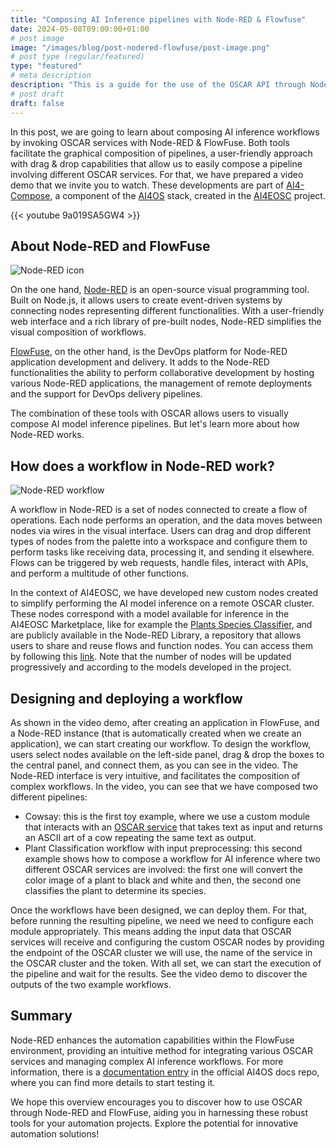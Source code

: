 ```yaml
---
title: "Composing AI Inference pipelines with Node-RED & Flowfuse"
date: 2024-05-08T09:00:00+01:00
# post image
image: "/images/blog/post-nodered-flowfuse/post-image.png"
# post type (regular/featured)
type: "featured"
# meta description
description: "This is a guide for the use of the OSCAR API through Node-RED and FlowFuse."
# post draft
draft: false
---
```


In this post, we are going to learn about composing AI inference workflows by invoking OSCAR services with Node-RED & FlowFuse. Both tools facilitate the graphical composition of pipelines, a user-friendly approach with drag & drop capabilities that allow us to easily compose a pipeline involving different OSCAR services. For that, we have prepared a video demo that we invite you to watch. These developments are part of [AI4-Compose](https://github.com/ai4os/ai4-compose), a component of the [AI4OS](https://ai4os.eu) stack, created in the [AI4EOSC](https://ai4eosc.eu/) project. 

{{< youtube 9a019SA5GW4 >}}

## About Node-RED and FlowFuse

![Node-RED icon](../../images/blog/post-nodered-flowfuse/node-red.png)

On the one hand, [Node-RED](https://nodered.org/) is an open-source visual programming tool. Built on Node.js, it allows users to create event-driven systems by connecting nodes representing different functionalities. With a user-friendly web interface and a rich library of pre-built nodes, Node-RED simplifies the visual composition of workflows. 

[FlowFuse](https://flowfuse.com/), on the other hand, is the DevOps platform for Node-RED application development and delivery. It adds to the Node-RED functionalities the ability to perform collaborative development by hosting various Node-RED applications, the management of remote deployments and the support for DevOps delivery pipelines. 

The combination of these tools with OSCAR allows users to visually compose AI model inference pipelines. But let's learn more about how Node-RED works.

## How does a workflow in Node-RED work?

![Node-RED workflow](../../images/blog/post-nodered-flowfuse/example.png)

A workflow in Node-RED is a set of nodes connected to create a flow of operations. Each node performs an operation, and the data moves between nodes via wires in the visual interface. Users can drag and drop different types of nodes from the palette into a workspace and configure them to perform tasks like receiving data, processing it, and sending it elsewhere. Flows can be triggered by web requests, handle files, interact with APIs, and perform a multitude of other functions.

In the context of AI4EOSC, we have developed new custom nodes created to simplify performing the AI model inference on a remote OSCAR cluster. These nodes correspond with a model available for inference in the AI4EOSC Marketplace, like for example the [Plants Species Classifier](https://dashboard.cloud.ai4eosc.eu/marketplace/modules/deep-oc-plants-classification-tf), and are publicly available in the Node-RED Library, a repository that allows users to share and reuse flows and function nodes. You can access them by following this [link](https://flows.nodered.org/search?term=ai4eosc). Note that the number of nodes will be updated progressively and according to the models developed in the project.

## Designing and deploying a workflow 

As shown in the video demo, after creating an application in FlowFuse, and a Node-RED instance (that is automatically created when we create an application), we can start creating our workflow. To design the workflow, users select nodes available on the left-side panel, drag & drop the boxes to the central panel, and connect them, as you can see in the video. The Node-RED interface is very intuitive, and facilitates the composition of complex workflows. In the video, you can see that we have composed two different pipelines:

+ Cowsay: this is the first toy example, where we use a custom module that interacts with an [OSCAR service](https://github.com/grycap/oscar/tree/master/examples/cowsay) that takes text as input and returns an ASCII art of a cow repeating the same text as output.
+ Plant Classification workflow with input preprocessing: this second example shows how to compose a workflow for AI inference where two different OSCAR services are involved: the first one will convert the color image of a plant to black and white and then, the second one classifies the plant to determine its species. 

Once the workflows have been designed, we can deploy them. For that, before running the resulting pipeline, we need we need to configure each module appropriately. This means adding the input data that OSCAR services will receive and configuring the custom OSCAR nodes by providing the endpoint of the OSCAR cluster we will use, the name of the service in the OSCAR cluster and the token. With all set, we can start the execution of the pipeline and wait for the results. See the video demo to discover the outputs of the two example workflows.

## Summary

Node-RED enhances the automation capabilities within the FlowFuse environment, providing an intuitive method for integrating various OSCAR services and managing complex AI inference workflows. For more information, there is a [documentation entry](https://docs.ai4os.eu/en/latest/user/howto/ai4-compose/flows.html) in the official AI4OS docs repo, where you can find more details to start testing it.

We hope this overview encourages you to discover how to use OSCAR through Node-RED and FlowFuse, aiding you in harnessing these robust tools for your automation projects. Explore the potential for innovative automation solutions!

















